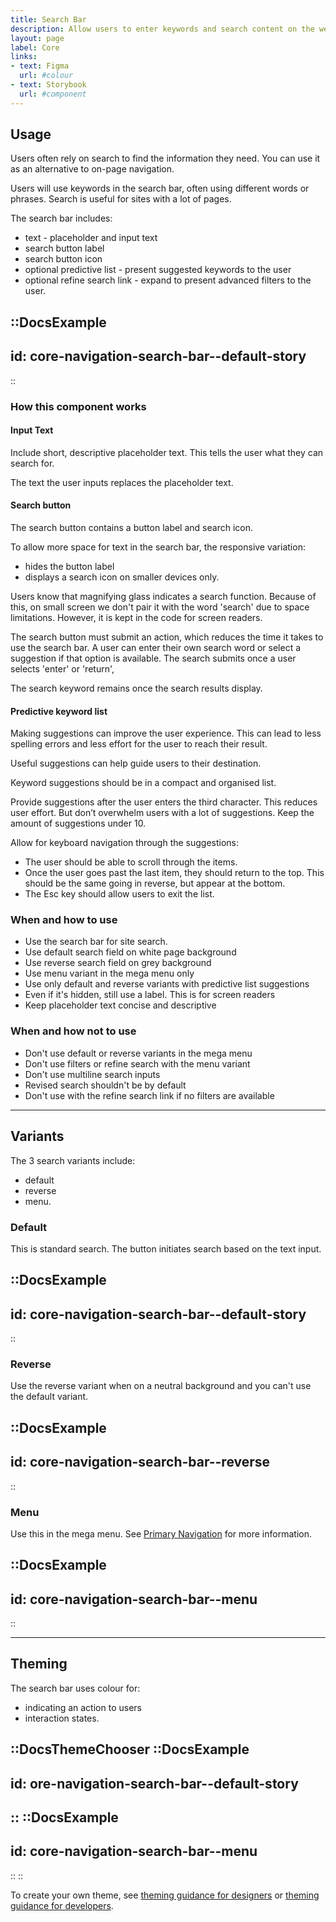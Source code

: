 ```yaml
---
title: Search Bar
description: Allow users to enter keywords and search content on the website.
layout: page
label: Core
links:
- text: Figma
  url: #colour
- text: Storybook
  url: #component
---
```


## Usage

Users often rely on search to find the information they need. You can use it as an alternative to on-page navigation.

Users will use keywords in the search bar, often using different words or phrases. Search is useful for sites with a lot of pages.

The search bar includes:

- text - placeholder and input text
- search button label
- search button icon
- optional predictive list - present suggested keywords to the user
- optional refine search link - expand to present advanced filters to the user.

::DocsExample
---
id: core-navigation-search-bar--default-story
---
::

### How this component works 

#### Input Text
Include short, descriptive placeholder text. This tells the user what they can search for.

The text the user inputs replaces the placeholder text.

#### Search button
The search button contains a button label and search icon.

To allow more space for text in the search bar, the responsive variation:

- hides the button label
- displays a search icon on smaller devices only.

Users know that magnifying glass indicates a search function. Because of this, on small screen we don't pair it with the word 'search' due to space limitations. However, it is kept in the code for screen readers.

The search button must submit an action, which reduces the time it takes to use the search bar. A user can enter their own search word or select a suggestion if that option is available. The search submits once a user selects 'enter' or 'return',

The search keyword remains once the search results display.

####  Predictive keyword list

Making suggestions can improve the user experience. This can lead to less spelling errors and less effort for the user to reach their result.

Useful suggestions can help guide users to their destination.

Keyword suggestions should be in a compact and organised list.

Provide suggestions after the user enters the third character. This reduces user effort. But don’t overwhelm users with a lot of suggestions. Keep the amount of suggestions under 10.

Allow for keyboard navigation through the suggestions:

- The user should be able to scroll through the items.
- Once the user goes past the last item, they should return to the top. This should be the same going in reverse, but appear at the bottom.
- The Esc key should allow users to exit the list.

### When and how to use

- Use the search bar for site search.
- Use default search field on white page background
- Use reverse search field on grey background
- Use menu variant in the mega menu only
- Use only default and reverse variants with predictive list suggestions
- Even if it's hidden, still use a label. This is for screen readers
- Keep placeholder text concise and descriptive

### When and how not to use

- Don't use default or reverse variants in the mega menu
- Don't use filters or refine search with the menu variant
- Don't use multiline search inputs
- Revised search shouldn't be by default
- Don't use with the refine search link if no filters are available 

---

## Variants

The 3 search variants include:

- default
- reverse
- menu.

### Default

This is standard search. The button initiates search based on the text input.

::DocsExample
---
id: core-navigation-search-bar--default-story
---
::

### Reverse

Use the reverse variant when on a neutral background and you can't use the default variant.

::DocsExample
---
id: core-navigation-search-bar--reverse
---
::

### Menu

Use this in the mega menu. See [Primary Navigation](/design-system/components/primary-navigation/) for more information.

::DocsExample
---
id: core-navigation-search-bar--menu
---
::

---

## Theming

The search bar uses colour for:

- indicating an action to users
- interaction states.

::DocsThemeChooser
  ::DocsExample
  ---
  id: ore-navigation-search-bar--default-story
  ---
  ::
  ::DocsExample
  ---
  id: core-navigation-search-bar--menu
  ---
  ::
::

To create your own theme, see [theming guidance for designers]() or [theming guidance for developers]().
